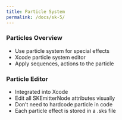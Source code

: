 ```yaml
---
title: Particle System 
permalink: /docs/sk-5/
---
```


### Particles Overview 

* Use particle system for special effects 
* Xcode particle system editor 
* Apply sequences, actions to the particle

### Particle Editor

* Integrated into Xcode 
* Edit all SKEmitterNode attributes visually 
* Don’t need to hardcode particle in code 
* Each particle effect is stored in a .sks file

